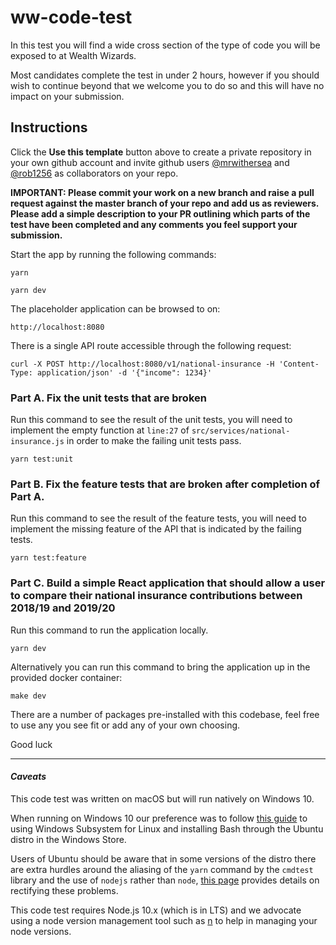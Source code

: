 # ww-code-test

In this test you will find a wide cross section of the type of code you will be exposed to at Wealth Wizards.

Most candidates complete the test in under 2 hours, however if 
you should wish to continue beyond that we welcome you to do so and this will have no impact on your submission.
 
## Instructions

Click the **Use this template** button above to create a private repository in your own github account and invite github users [@mrwithersea](https://github.com/mrwithersea) and [@rob1256](https://github.com/rob1256) as collaborators on your repo.
 
**IMPORTANT: Please commit your work on a new branch and raise a pull request against the master branch of your repo and add us as reviewers. Please add a simple description to your PR outlining which parts of the test have been completed and any comments you feel support your submission.**

Start the app by running the following commands:
 
 ```
 yarn
 ```
 
 ```
 yarn dev
 ```

The placeholder application can be browsed to on:
 
```
http://localhost:8080
```

There is a single API route accessible through the following request:

```
curl -X POST http://localhost:8080/v1/national-insurance -H 'Content-Type: application/json' -d '{"income": 1234}'
```

### Part A. Fix the unit tests that are broken

Run this command to see the result of the unit tests, you will need to implement the empty function at `line:27` of `src/services/national-insurance.js` in order to make the failing unit tests pass.

```
yarn test:unit
```

### Part B. Fix the feature tests that are broken after completion of Part A.

Run this command to see the result of the feature tests, you will need to implement the missing feature of the API that is indicated by the failing tests.

```
yarn test:feature
```
 

### Part C. Build a simple React application that should allow a user to compare their national insurance contributions between 2018/19 and 2019/20

Run this command to run the application locally.

```
yarn dev
```

Alternatively you can run this command to bring the application up in the provided docker container:

```
make dev
```

There are a number of packages pre-installed with this codebase, feel free to use any you see fit or add any of your own choosing.

Good luck

---

#### _Caveats_

This code test was written on macOS but will run natively on Windows 10.

When running on Windows 10 our preference was to follow [this guide](https://www.windowscentral.com/how-install-bash-shell-command-line-windows-10) to using Windows Subsystem for Linux and installing Bash through the Ubuntu distro in the Windows Store.

Users of Ubuntu should be aware that in some versions of the distro there are extra hurdles around the aliasing of the `yarn` command by the `cmdtest` library and the use of `nodejs` rather than `node`, [this page](https://yarnpkg.com/lang/en/docs/install/#debian-stable) provides details on rectifying these problems.

This code test requires Node.js 10.x (which is in LTS) and we advocate using a node version management tool such as [n](https://github.com/tj/n) to help in managing your node versions.
